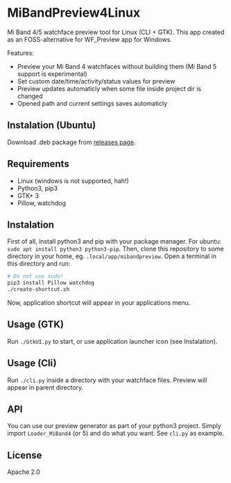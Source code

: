 # MiBandPreview4Linux
Mi Band 4/5 watchface preview tool for Linux (CLI + GTK).
This app created as an FOSS-alternative for WF_Preview app for Windows.

Features:
- Preview your Mi Band 4 watchfaces without building them (Mi Band 5 support is experimental)
- Set custom date/time/activity/status values for preview
- Preview updates automaticly when some file inside project dir is changed
- Opened path and current settings saves automaticly

## Instalation (Ubuntu)
Download .deb package from [releases page](https://github.com/melianmiko/MiBandPreview4Linux/releases).

## Requirements
- Linux (windows is not supported, hah!)
- Python3, pip3
- GTK+ 3
- Pillow, watchdog

## Instalation
First of all, install python3 and pip with your package manager. For ubuntu: `sudo
apt install python3 python3-pip`. Then, clone this repository to some directory
in your home, eg. `.local/app/mibandpreview`. Open a terminal in this directory and run:
```bash
# Do not use sudo!
pip3 install Pillow watchdog
./create-shortcut.sh
```
Now, application shortcut will appear in your applications menu.

## Usage (GTK)
Run `./GtkUI.py` to start, or use application launcher icon (see Instalation).

## Usage (Cli)
Run `./cli.py` inside a directory with your watchface files.
Preview will appear in parent directory.

## API
You can use our preview generator as part of your python3 project.
Simply import `Loader_MiBand4` (or 5) and do what you want.
See `cli.py` as example.

## License
Apache 2.0
